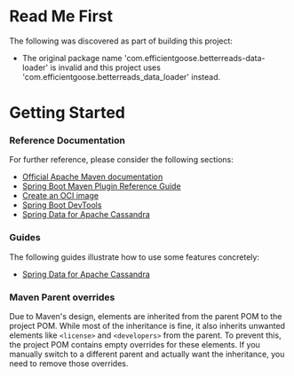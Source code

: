 # Read Me First
The following was discovered as part of building this project:

* The original package name 'com.efficientgoose.betterreads-data-loader' is invalid and this project uses 'com.efficientgoose.betterreads_data_loader' instead.

# Getting Started

### Reference Documentation
For further reference, please consider the following sections:

* [Official Apache Maven documentation](https://maven.apache.org/guides/index.html)
* [Spring Boot Maven Plugin Reference Guide](https://docs.spring.io/spring-boot/3.3.5/maven-plugin)
* [Create an OCI image](https://docs.spring.io/spring-boot/3.3.5/maven-plugin/build-image.html)
* [Spring Boot DevTools](https://docs.spring.io/spring-boot/3.3.5/reference/using/devtools.html)
* [Spring Data for Apache Cassandra](https://docs.spring.io/spring-boot/3.3.5/reference/data/nosql.html#data.nosql.cassandra)

### Guides
The following guides illustrate how to use some features concretely:

* [Spring Data for Apache Cassandra](https://spring.io/guides/gs/accessing-data-cassandra/)

### Maven Parent overrides

Due to Maven's design, elements are inherited from the parent POM to the project POM.
While most of the inheritance is fine, it also inherits unwanted elements like `<license>` and `<developers>` from the parent.
To prevent this, the project POM contains empty overrides for these elements.
If you manually switch to a different parent and actually want the inheritance, you need to remove those overrides.

